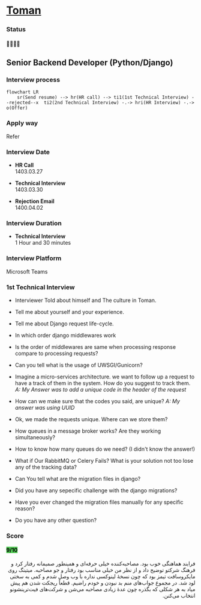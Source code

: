 # [Toman](https://tomanpay.net/)

### Status
#### 📜📞🔧❌
## Senior Backend Developer (Python/Django)
### Interview process
```mermaid
flowchart LR
    sr(Send resume) --> hr(HR call) --> ti1(1st Technical Interview) --rejected--x  ti2(2nd Technical Interview) -.-> hri(HR Interview) -.-> o(Offer)
```
### Apply way
Refer

### Interview Date

- **HR Call**<br /> 1403.03.27

- **Technical Interview** <br> 1403.03.30

- **Rejection Email** <br /> 1400.04.02

### Interview Duration
- **Technical Interview** <br> 1 Hour and 30 minutes

### Interview Platform
Microsoft Teams

### 1st Technical Interview

- Interviewer Told about himself and The culture in Toman.

- Tell me about yourself and your experience.

- Tell me about Django request life-cycle.

- In which order django middlewares work

- Is the order of middlewares are same when processing response compare to processing requests?

- Can you tell what is the usage of UWSGI/Gunicorn?

- Imagine a micro-services architecture. we want to follow up a request to have a track of them in the system. How do you suggest to track them. _A: My Answer was to add a unique code in the header of the request_

- How can we make sure that the codes you said, are unique? _A: My answer was using UUID_

- Ok, we made the requests unique. Where can we store them?

- How queues in a message broker works? Are they working simultaneously?

- How to know how many queues do we need? (I didn't know the answer!)

- What if Our RabbitMQ or Celery Fails? What is your solution not too lose any of the tracking data?

- Can You tell what are the migration files in django?

- Did you have any sepecific challenge with the django migrations?

- Have you ever changed the migration files manually for any specific reason?

- Do you have any other question?

### Score
<h4><mark style="background-color:#54ca56">9/10</mark></h4>

<p dir="rtl">
فرایند هماهنگی خوب بود. مصاحبه‌کننده خیلی حرفه‌ای و همینطور صمیمانه رفتار کرد و فرهنگ شرکتو توضیح داد و از نظر من خیلی مناسب بود رفتار و جو مصاحبه. میتینگ روی مایکروسافت تیمز بود که چون نسخهٔ لینوکسی نداره با وب وصل شدم و کمی به سختی لود شد. در مجموع جواب‌های منم بد نبودن و خودم راضیم. قطعاً ریجکت شدن هم پیش میاد به هر شکلی که بگذره چون عدهٔ زیادی مصاحبه می‌شن و شرکت‌های فیت‌ترینشونو انتخاب می‌کنن.
</p>
